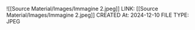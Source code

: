 ![[Source Material/Images/Immagine 2.jpeg]]
LINK: [[Source Material/Images/Immagine 2.jpeg]]
CREATED At: 2024-12-10
FILE TYPE: JPEG

